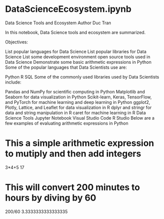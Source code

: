 # DataScienceEcosystem.ipynb
Data Science Tools and Ecosystem
Author
Duc Tran

In this notebook, Data Science tools and ecosystem are summarized.

Objectives:

List popular languages for Data Science
List popular libraries for Data Science
List some development environment open source tools used in Data Science
Demonstrate some basic arithmetic expressions in Python
Some of the popular languages that Data Scientists use are:

Python
R
SQL
Some of the commonly used libraries used by Data Scientists include:

Pandas and NumPy for scientific computing in Python
Matplotlib and Seaborn for data visualization in Python
Scikit-learn, Keras, TensorFlow, and PyTorch for machine learning and deep learning in Python
ggplot2, Plotly, Lattice, and Leaflet for data visualization in R
dplyr and stringr for data and string manipulation in R
caret for machine learning in R
Data Science Tools
Jupyter Notebook
Visual Studio Code
R Studio
Below are a few examples of evaluating arithmetic expressions in Python
# This a simple arithmetic expression to mutiply and then add integers
3*4+5
17
# This will convert 200 minutes to hours by diving by 60
200/60
3.3333333333333335

